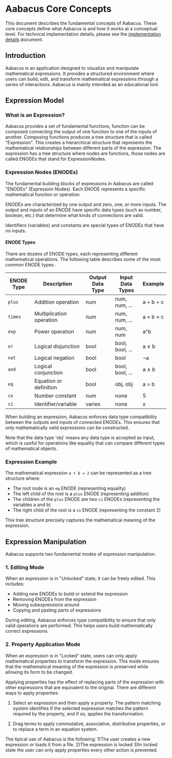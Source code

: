 # Aabacus Core Concepts

This document describes the fundamental concepts of Aabacus. These core concepts define what Aabacus is and how it works at a conceptual level. For technical implementation details, please see the [implementation details](implementation-details.md) document.

## Introduction

Aabacus is an application designed to visualize and manipulate mathematical expressions. It provides a structured environment where users can build, edit, and transform mathematical expressions through a series of interactions. Aabacus is mainly intended as an educational tool.

## Expression Model

### What is an Expression?

Aabacus provides a set of fundamental functions, function can be composed connecting the output of one function to one of the inputs of another. Composing functions produces a tree structure that is called "Expression".
This creates a hierarchical structure that represents the mathematical relationships between different parts of the expression. The expression has a tree structure where nodes are functions, those nodes are called ENODEs that stand for ExpressionNodes.

### Expression Nodes (ENODEs)

The fundamental building blocks of expressions in Aabacus are called "ENODEs" (Expression Nodes). Each ENODE represents a specific mathematical function or operation.

ENODEs are characterized by one output and zero, one, or more inputs. The output and inputs of an ENODE have specific data types (such as number, boolean, etc.) that determine what kinds of connections are valid.

Identifiers (variables) and constants are special types of ENODEs that have no inputs.

#### ENODE Types

There are dozens of ENODE types, each representing different mathematical operations. The following table describes some of the most common ENODE types:

| ENODE Type | Description                  | Output Data Type | Input Data Types   | Example     |
|------------|------------------------------|------------------|-------------------|-------------|
| `plus`     | Addition operation           | num              | num, num, ...     | a + b + c   |
| `times`    | Multiplication operation     | num              | num, num, ...     | a × b × c   |
| `exp`      | Power operation              | num              | num, num          | a^b         |
| `or`       | Logical disjunction          | bool             | bool, bool, ...   | a ∨ b       |
| `not`      | Logical negation             | bool             | bool              | ¬a          |
| `and`      | Logical conjunction          | bool             | bool, bool, ...   | a ∧ b       |
| `eq`       | Equation or definition       | bool             | obj, obj          | a = b       |
| `cn`       | Number constant              | num              | none              | 5           |
| `ci`       | Identifier/variable          | varies           | none              | x           |

When building an expression, Aabacus enforces data type compatibility between the outputs and inputs of connected ENODEs. This ensures that only mathematically valid expressions can be constructed.

Note that the data type 'obj' means any data type is accepted as input, which is useful for operations like equality that can compare different types of mathematical objects.

### Expression Example

The mathematical expression `a + b = 2` can be represented as a tree structure where:

- The root node is an `eq` ENODE (representing equality)
- The left child of the root is a `plus` ENODE (representing addition)
- The children of the `plus` ENODE are two `ci` ENODEs (representing the variables a and b)
- The right child of the root is a `cn` ENODE (representing the constant 2)

This tree structure precisely captures the mathematical meaning of the expression.

## Expression Manipulation

Aabacus supports two fundamental modes of expression manipulation:

### 1. Editing Mode

When an expression is in "Unlocked" state, it can be freely edited. This includes:

- Adding new ENODEs to build or extend the expression
- Removing ENODEs from the expression
- Moving subexpressions around
- Copying and pasting parts of expressions

During editing, Aabacus enforces type compatibility to ensure that only valid operations are performed. This helps users build mathematically correct expressions.

### 2. Property Application Mode

When an expression is in "Locked" state, users can only apply mathematical properties to transform the expression. This mode ensures that the mathematical meaning of the expression is preserved while allowing its form to be changed.

Applying properties has the effect of replacing parts of the expression with other expressions that are equivalent to the original. 
There are different ways to apply properties:

1. Select an expression and then apply a property. The pattern matching system identifies if the selected expression matches the pattern required by the property, and if so, applies the transformation.

2. Drag terms to apply commutative, associative, distributive properties, or to replace a term in an equation system.


The tipical use of Aabacus is the following:
1)The user creates a new expression or loads it from a file.
2)The expression is locked
3)In locked state the user can only apply properties every other action is prevented.